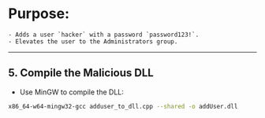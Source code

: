 # **Purpose**:
    - Adds a user `hacker` with a password `password123!`.
    - Elevates the user to the Administrators group.

---

## **5. Compile the Malicious DLL**

- Use MinGW to compile the DLL:

```bash
x86_64-w64-mingw32-gcc adduser_to_dll.cpp --shared -o addUser.dll
```
